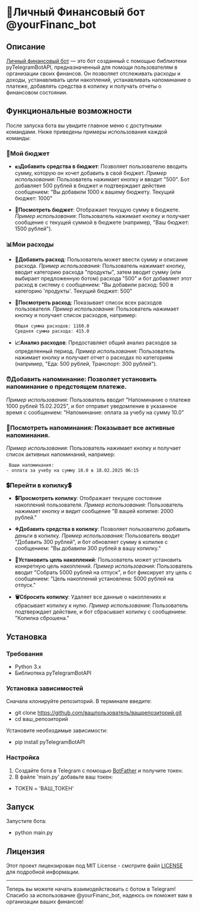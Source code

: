 # 💸Личный Финансовый бот @yourFinanc_bot

## Описание

[Личный финансовый бот](https://t.me/yourFinanc_bot) — это бот созданный с помощью библиотеки pyTelegramBotAPI, предназначенный для помощи пользователям в организации своих финансов. Он позволяет отслеживать расходы и доходы, устанавливать цели накоплений, устанавливать напоминание о платеже, добавлять средства в копилку и получать отчеты о финансовом состоянии.

## Функциональные возможности

После запуска бота вы увидите главное меню с доступными командами. Ниже приведены примеры использования каждой команды:

### 👤Мой бюджет

- **💵Добавить средства в бюджет**: Позволяет пользователю вводить сумму, которую он хочет добавить в свой бюджет.
*Пример использования:* Пользователь нажимает кнопку и вводит "500". Бот добавляет 500 рублей в бюджет и подтверждает действие сообщением: "Вы добавили 1000 к вашему бюджету. Текущий бюджет: 1000"

- **👀Посмотреть бюджет**: Отображает текущую сумму в бюджете.
*Пример использования:* Пользователь нажимает кнопку и получает сообщение с текущей суммой в бюджете (например, "Ваш бюджет: 1500 рублей").

### 📊Мои расходы

- **💸Добавить расход**: Пользователь может ввести сумму и описание расхода.
*Пример использования:* Пользователь нажимает кнопку, вводит категорию расхода "продукты", затем вводит сумму (или выбирает предложенную ботом) расхода "500" и бот добавляет этот расход в систему с сообщением: "Вы добавили расход: 500 в категорию 'продукты'. Текущий бюджет: 500"

- **👀Посмотреть расход**: Показывает список всех расходов пользователя.
*Пример использования:* Пользователь нажимает кнопку и получает список расходов, например:
       
      Общая сумма расходов: 1160.0
      Средняя сумма расхода: 415.0

       
- **📈Анализ расходов**: Предоставляет общий анализ расходов за определенный период.
*Пример использования:* Пользователь нажимает кнопку и получает отчет о расходах по категориям (например, "Еда: 500 рублей, Транспорт: 300 рублей").

### ⏰Добавить напоминание: Позволяет установить напоминание о предстоящем платеже.
*Пример использования:* Пользователь вводит "Напоминание о платеже 1000 рублей 15.02.2025", и бот отправит уведомление в указанное время с сообщением: "Напоминание: оплата за учебу на сумму 10.0"
### 👀Посмотреть напоминания: Показывает все активные напоминания.
*Пример использования:* Пользователь нажимает кнопку и получает список активных напоминаний, например:
     
     Ваши напоминания:
    - оплата за учебу на сумму 10.0 в 18.02.2025 06:15
     

### 💲Перейти в копилку💲

- **💲Просмотреть копилку**: Отображает текущее состояние накоплений пользователя.
*Пример использования:* Пользователь нажимает кнопку и видит сообщение "В вашей копилке: 2000 рублей."

- **➕Добавить средства в копилку**: Позволяет пользователю добавить деньги в копилку.
*Пример использования:* Пользователь вводит "Добавить 300 рублей", и бот обновляет сумму в копилке с сообщением: "Вы добавили 300 рублей в вашу копилку."

- **📍Установить цель накоплений**: Пользователь может установить конкретную цель накоплений.
*Пример использования:* Пользователь вводит "Собрать 5000 рублей на отпуск", и бот фиксирует эту цель с сообщением: "Цель накоплений установлена: 5000 рублей на отпуск."

- **🗑️Сбросить копилку**: Удаляет все данные о накоплениях и сбрасывает копилку к нулю.
*Пример использования:* Пользователь подтверждает действие, и бот сбрасывает копилку с сообщением: "Копилка сброшена."

## Установка

### Требования

- Python 3.x
- Библиотека pyTelegramBotAPI

### Установка зависимостей

Сначала клонируйте репозиторий.
В терминале введите:
- git clone https://github.com/вашпользователь/вашрепозиторий.git
- cd ваш_репозиторий

Установите необходимые зависимости:
- pip install pyTelegramBotAPI 

### Настройка

1. Создайте бота в Telegram с помощью [BotFather](https://t.me/botfather) и получите токен.
2. В файле 'main.py' добавьте ваш токен:

- TOKEN = 'ВАШ_ТОКЕН'

## Запуск

Запустите бота:

- python main.py

## Лицензия

Этот проект лицензирован под MIT License - смотрите файл [LICENSE](LICENSE) для подробной информации.

---

Теперь вы можете начать взаимодействовать с ботом в Telegram! Спасибо за использование @yourFinanc_bot, надеюсь он поможет вам в организации ваших финансов!



